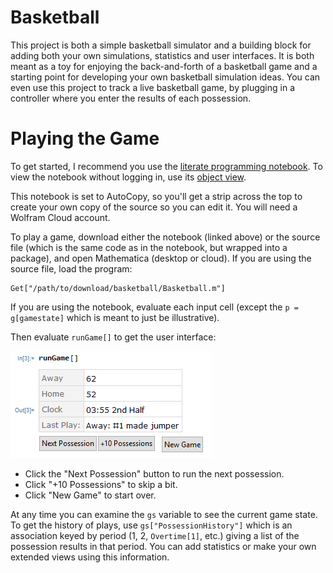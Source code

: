 # Basketball

This project is both a simple basketball simulator and a building block for adding both your own simulations, statistics and user interfaces. It is both meant as a toy for enjoying the back-and-forth of a basketball game and a starting point for developing your own basketball simulation ideas. You can even use this project to track a live basketball game, by plugging in a controller where you enter the results of each possession.

# Playing the Game

To get started, I recommend you use the [literate programming notebook](https://www.wolframcloud.com/env/jfklein/Published/BasketballSim.nb). To view the notebook without logging in, use its [object view](https://www.wolframcloud.com/obj/jfklein/Published/BasketballSim.nb).

This notebook is set to AutoCopy, so you'll get a strip across the top to create your own copy of the source so you can edit it. You will need a Wolfram Cloud account.

To play a game, download either the notebook (linked above) or the source file (which is the same code as in the notebook, but wrapped into a package), and open Mathematica (desktop or cloud). If you are using the source file, load the program:

```
Get["/path/to/download/basketball/Basketball.m"]
```

If you are using the notebook, evaluate each input cell (except the `p = g[gamestate]` which is meant to just be illustrative).

Then evaluate `runGame[]` to get the user interface:

![](https://raw.githubusercontent.com/jfklein13/basketball/master/screenshot.png)

* Click the "Next Possession" button to run the next possession.
* Click "+10 Possessions" to skip a bit.
* Click "New Game" to start over.

At any time you can examine the `gs` variable to see the current game state. To get the history of plays, use `gs["PossessionHistory"]` which is an association keyed by period (1, 2, `Overtime[1]`, etc.) giving a list of the possession results in that period. You can add statistics or make your own extended views using this information.
